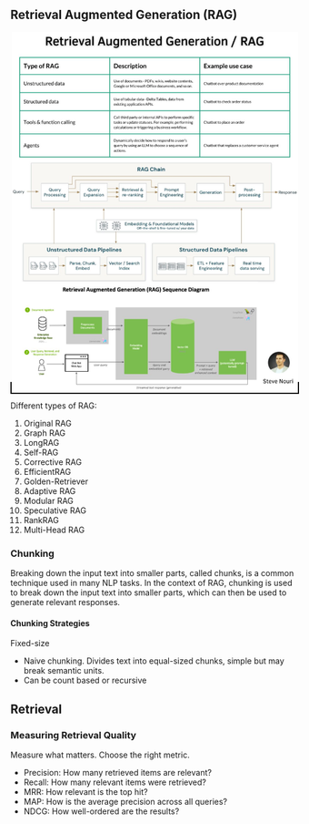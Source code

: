 ## Retrieval Augmented Generation (RAG)

<span style="border: 2px solid black;">![RAG](RAG.jpeg)</span>

Different types of RAG:

1. Original RAG
2. Graph RAG
3. LongRAG
4. Self-RAG
5. Corrective RAG
6. EfficientRAG
7. Golden-Retriever
8. Adaptive RAG
9. Modular RAG
10. Speculative RAG
11. RankRAG
12. Multi-Head RAG

### Chunking

Breaking down the input text into smaller parts, called chunks, is a common technique used in many NLP tasks. In the
context of RAG, chunking is used to break down the input text into smaller parts, which can then be used to generate
relevant responses.

#### Chunking Strategies

Fixed-size

- Naive chunking. Divides text into equal-sized chunks, simple but may break semantic units.
- Can be count based or recursive

## Retrieval

### Measuring Retrieval Quality

Measure what matters. Choose the right metric.

* Precision: How many retrieved items are relevant?
* Recall: How many relevant items were retrieved?
* MRR: How relevant is the top hit?
* MAP: How is the average precision across all queries?
* NDCG: How well-ordered are the results?
